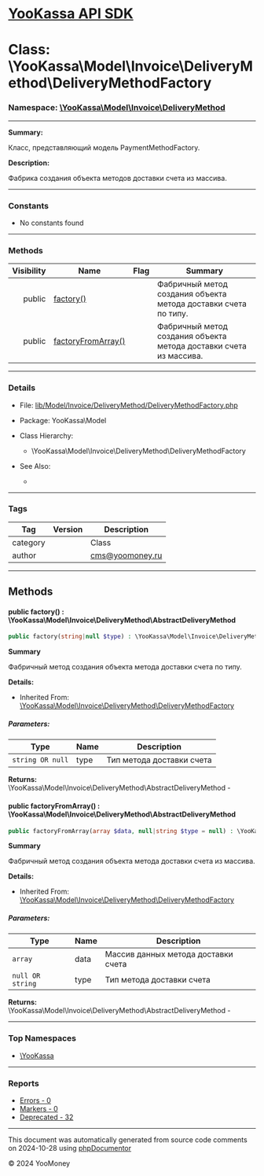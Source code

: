 # [YooKassa API SDK](../home.md)

# Class: \YooKassa\Model\Invoice\DeliveryMethod\DeliveryMethodFactory
### Namespace: [\YooKassa\Model\Invoice\DeliveryMethod](../namespaces/yookassa-model-invoice-deliverymethod.md)
---
**Summary:**

Класс, представляющий модель PaymentMethodFactory.

**Description:**

Фабрика создания объекта методов доставки счета из массива.

---
### Constants
* No constants found

---
### Methods
| Visibility | Name | Flag | Summary |
| ----------:| ---- | ---- | ------- |
| public | [factory()](../classes/YooKassa-Model-Invoice-DeliveryMethod-DeliveryMethodFactory.md#method_factory) |  | Фабричный метод создания объекта метода доставки счета по типу. |
| public | [factoryFromArray()](../classes/YooKassa-Model-Invoice-DeliveryMethod-DeliveryMethodFactory.md#method_factoryFromArray) |  | Фабричный метод создания объекта метода доставки счета из массива. |

---
### Details
* File: [lib/Model/Invoice/DeliveryMethod/DeliveryMethodFactory.php](../../lib/Model/Invoice/DeliveryMethod/DeliveryMethodFactory.php)
* Package: YooKassa\Model
* Class Hierarchy:
  * \YooKassa\Model\Invoice\DeliveryMethod\DeliveryMethodFactory

* See Also:
  * [](https://yookassa.ru/developers/api)

---
### Tags
| Tag | Version | Description |
| --- | ------- | ----------- |
| category |  | Class |
| author |  | cms@yoomoney.ru |

---
## Methods
<a name="method_factory" class="anchor"></a>
#### public factory() : \YooKassa\Model\Invoice\DeliveryMethod\AbstractDeliveryMethod

```php
public factory(string|null $type) : \YooKassa\Model\Invoice\DeliveryMethod\AbstractDeliveryMethod
```

**Summary**

Фабричный метод создания объекта метода доставки счета по типу.

**Details:**
* Inherited From: [\YooKassa\Model\Invoice\DeliveryMethod\DeliveryMethodFactory](../classes/YooKassa-Model-Invoice-DeliveryMethod-DeliveryMethodFactory.md)

##### Parameters:
| Type | Name | Description |
| ---- | ---- | ----------- |
| <code lang="php">string OR null</code> | type  | Тип метода доставки счета |

**Returns:** \YooKassa\Model\Invoice\DeliveryMethod\AbstractDeliveryMethod - 


<a name="method_factoryFromArray" class="anchor"></a>
#### public factoryFromArray() : \YooKassa\Model\Invoice\DeliveryMethod\AbstractDeliveryMethod

```php
public factoryFromArray(array $data, null|string $type = null) : \YooKassa\Model\Invoice\DeliveryMethod\AbstractDeliveryMethod
```

**Summary**

Фабричный метод создания объекта метода доставки счета из массива.

**Details:**
* Inherited From: [\YooKassa\Model\Invoice\DeliveryMethod\DeliveryMethodFactory](../classes/YooKassa-Model-Invoice-DeliveryMethod-DeliveryMethodFactory.md)

##### Parameters:
| Type | Name | Description |
| ---- | ---- | ----------- |
| <code lang="php">array</code> | data  | Массив данных метода доставки счета |
| <code lang="php">null OR string</code> | type  | Тип метода доставки счета |

**Returns:** \YooKassa\Model\Invoice\DeliveryMethod\AbstractDeliveryMethod - 



---

### Top Namespaces

* [\YooKassa](../namespaces/yookassa.md)

---

### Reports
* [Errors - 0](../reports/errors.md)
* [Markers - 0](../reports/markers.md)
* [Deprecated - 32](../reports/deprecated.md)

---

This document was automatically generated from source code comments on 2024-10-28 using [phpDocumentor](http://www.phpdoc.org/)

&copy; 2024 YooMoney